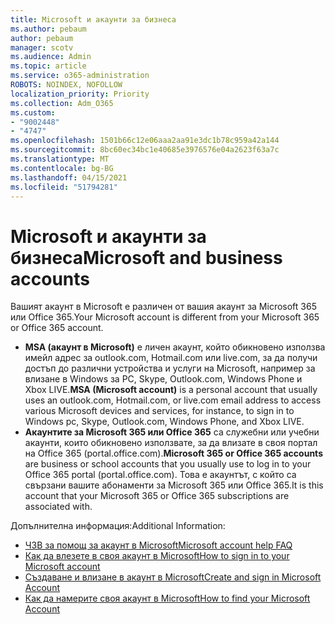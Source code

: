 ```yaml
---
title: Microsoft и акаунти за бизнеса
ms.author: pebaum
author: pebaum
manager: scotv
ms.audience: Admin
ms.topic: article
ms.service: o365-administration
ROBOTS: NOINDEX, NOFOLLOW
localization_priority: Priority
ms.collection: Adm_O365
ms.custom:
- "9002448"
- "4747"
ms.openlocfilehash: 1501b66c12e06aaa2aa91e3dc1b78c959a42a144
ms.sourcegitcommit: 8bc60ec34bc1e40685e3976576e04a2623f63a7c
ms.translationtype: MT
ms.contentlocale: bg-BG
ms.lasthandoff: 04/15/2021
ms.locfileid: "51794281"
---
```

# <a name="microsoft-and-business-accounts"></a><span data-ttu-id="68a6d-102">Microsoft и акаунти за бизнеса</span><span class="sxs-lookup"><span data-stu-id="68a6d-102">Microsoft and business accounts</span></span>

<span data-ttu-id="68a6d-103">Вашият акаунт в Microsoft е различен от вашия акаунт за Microsoft 365 или Office 365.</span><span class="sxs-lookup"><span data-stu-id="68a6d-103">Your Microsoft account is different from your Microsoft 365 or Office 365 account.</span></span>

- <span data-ttu-id="68a6d-104">**MSA (акаунт в Microsoft)** е личен акаунт, който обикновено използва имейл адрес за outlook.com, Hotmail.com или live.com, за да получи достъп до различни устройства и услуги на Microsoft, например за влизане в Windows за PC, Skype, Outlook.com, Windows Phone и Xbox LIVE.</span><span class="sxs-lookup"><span data-stu-id="68a6d-104">**MSA (Microsoft account)** is a personal account that usually uses an outlook.com, Hotmail.com, or live.com email address to access various Microsoft devices and services, for instance, to sign in to Windows pc, Skype, Outlook.com, Windows Phone, and Xbox LIVE.</span></span>
- <span data-ttu-id="68a6d-105">**Акаунтите за Microsoft 365 или Office 365** са служебни или учебни акаунти, които обикновено използвате, за да влизате в своя портал на Office 365 (portal.office.com).</span><span class="sxs-lookup"><span data-stu-id="68a6d-105">**Microsoft 365 or Office 365 accounts** are business or school accounts that you usually use to log in to your Office 365 portal (portal.office.com).</span></span> <span data-ttu-id="68a6d-106">Това е акаунтът, с който са свързани вашите абонаменти за Microsoft 365 или Office 365.</span><span class="sxs-lookup"><span data-stu-id="68a6d-106">It is this account that your Microsoft 365 or Office 365 subscriptions are associated with.</span></span>

<span data-ttu-id="68a6d-107">Допълнителна информация:</span><span class="sxs-lookup"><span data-stu-id="68a6d-107">Additional Information:</span></span>

- [<span data-ttu-id="68a6d-108">ЧЗВ за помощ за акаунт в Microsoft</span><span class="sxs-lookup"><span data-stu-id="68a6d-108">Microsoft account help FAQ</span></span>](https://support.microsoft.com/hub/4294457/microsoft-account-help) 
- [<span data-ttu-id="68a6d-109">Как да влезете в своя акаунт в Microsoft</span><span class="sxs-lookup"><span data-stu-id="68a6d-109">How to sign in to your Microsoft account</span></span>](https://support.microsoft.com/help/4028195/microsoft-account-how-to-sign-in)
- [<span data-ttu-id="68a6d-110">Създаване и влизане в акаунт в Microsoft</span><span class="sxs-lookup"><span data-stu-id="68a6d-110">Create and sign in Microsoft Account</span></span>](https://account.microsoft.com/account)
- [<span data-ttu-id="68a6d-111">Как да намерите своя акаунт в Microsoft</span><span class="sxs-lookup"><span data-stu-id="68a6d-111">How to find your Microsoft Account</span></span>](https://support.microsoft.com/help/13811/microsoft-account-how-to-find)
